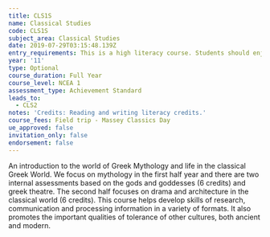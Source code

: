 ```yaml
---
title: CLS1S
name: Classical Studies
code: CLS1S
subject_area: Classical Studies
date: 2019-07-29T03:15:48.139Z
entry_requirements: This is a high literacy course. Students should enjoy reading and writing.
year: '11'
type: Optional
course_duration: Full Year
course_level: NCEA 1
assessment_type: Achievement Standard
leads_to:
  - CLS2
notes: 'Credits: Reading and writing literacy credits.'
course_fees: Field trip - Massey Classics Day
ue_approved: false
invitation_only: false
endorsement: false
---
```

An introduction to the world of Greek Mythology and life in the classical Greek World. We focus on mythology in the first half year and there are two internal assessments based on the gods and goddesses (6 credits) and greek theatre. The second half focuses on drama and architecture in the classical world (6 credits). This course helps develop skills of research, communication and processing information in a variety of formats. It also promotes the important qualities of tolerance of other cultures, both ancient and modern.
